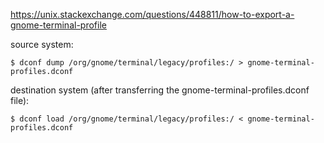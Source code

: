 https://unix.stackexchange.com/questions/448811/how-to-export-a-gnome-terminal-profile

source system:

```
$ dconf dump /org/gnome/terminal/legacy/profiles:/ > gnome-terminal-profiles.dconf
```

destination system (after transferring the gnome-terminal-profiles.dconf file):

```
$ dconf load /org/gnome/terminal/legacy/profiles:/ < gnome-terminal-profiles.dconf
```
